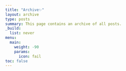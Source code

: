```yaml
---
title: "Archive✨"
layout: archive
type: posts
summary: This page contains an archive of all posts.
_build:
  list: never
menu:
  main:
    weight: -90
    params:
      icon: fail
toc: false
---
```

